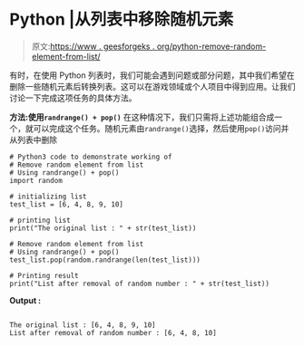 # Python |从列表中移除随机元素

> 原文:[https://www . geesforgeks . org/python-remove-random-element-from-list/](https://www.geeksforgeeks.org/python-remove-random-element-from-list/)

有时，在使用 Python 列表时，我们可能会遇到问题或部分问题，其中我们希望在删除一些随机元素后转换列表。这可以在游戏领域或个人项目中得到应用。让我们讨论一下完成这项任务的具体方法。

**方法:使用`randrange() + pop()`**
在这种情况下，我们只需将上述功能组合成一个，就可以完成这个任务。随机元素由`randrange()`选择，然后使用`pop()`访问并从列表中删除

```
# Python3 code to demonstrate working of
# Remove random element from list
# Using randrange() + pop()
import random

# initializing list 
test_list = [6, 4, 8, 9, 10]

# printing list 
print("The original list : " + str(test_list))

# Remove random element from list
# Using randrange() + pop()
test_list.pop(random.randrange(len(test_list)))

# Printing result
print("List after removal of random number : " + str(test_list))
```

**Output :**

```

The original list : [6, 4, 8, 9, 10]
List after removal of random number : [6, 4, 8, 10]

```